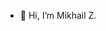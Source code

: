 - 👋 Hi, I’m Mikhail Z.

<!---
llly6a/llly6a is a ✨ special ✨ repository because its `README.md` (this file) appears on your GitHub profile.
You can click the Preview link to take a look at your changes.
--->
